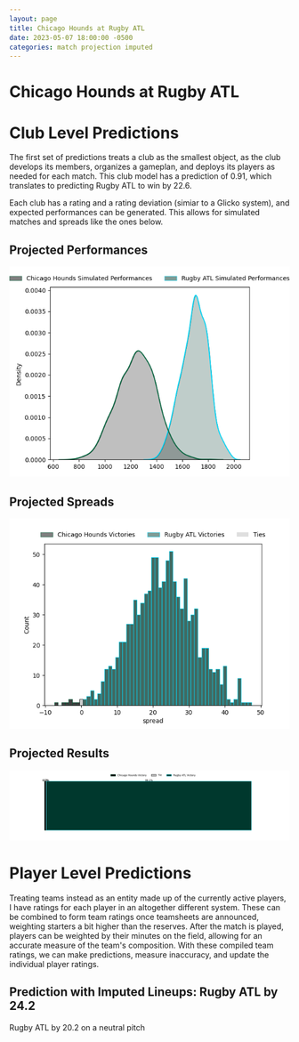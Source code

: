 ```yaml
---  
layout: page  
title: Chicago Hounds at Rugby ATL  
date: 2023-05-07 18:00:00 -0500  
categories: match projection imputed  
---
```

# Chicago Hounds at Rugby ATL

# Club Level Predictions


The first set of predictions treats a club as the smallest object, as the club develops its members, organizes a gameplan, and deploys its players as needed for each match. This club model has a prediction of 0.91, which translates to predicting Rugby ATL to win by 22.6.

Each club has a rating and a rating deviation (simiar to a Glicko system), and expected performances can be generated. This allows for simulated matches and spreads like the ones below.
## Projected Performances


![Projected Performances](plots/performances_2023-05-07-RugbyATL-ChicagoHounds.png)
## Projected Spreads


![Projected Spreads](plots/spreads_2023-05-07-RugbyATL-ChicagoHounds.png)
## Projected Results


![Projected Results](plots/resultbar_2023-05-07-RugbyATL-ChicagoHounds.png)
# Player Level Predictions


Treating teams instead as an entity made up of the currently active players, I have ratings for each player in an altogether different system. These can be combined to form team ratings once teamsheets are announced, weighting starters a bit higher than the reserves. After the match is played, players can be weighted by their minutes on the field, allowing for an accurate measure of the team's composition. With these compiled team ratings, we can make predictions, measure inaccuracy, and update the individual player ratings.
## Prediction with Imputed Lineups: Rugby ATL by 24.2


Rugby ATL by 20.2 on a neutral pitch

